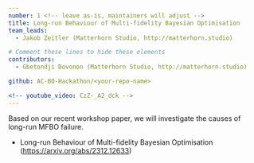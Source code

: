 ```yaml
---
number: 1 <!-- leave as-is, maintainers will adjust -->
title: Long-run Behaviour of Multi-fidelity Bayesian Optimisation
team_leads:
  - Jakob Zeitler (Matterhorn Studio, http://matterhorn.studio)

# Comment these lines to hide these elements
contributors:
  - Gbetondji Dovonon (Matterhorn Studio, http://matterhorn.studio)

github: AC-BO-Hackathon/<your-repo-name>

<!-- youtube_video: CzZ-_A2_dck -->
---
```


Based on our recent workshop paper, we will investigate the causes of long-run MFBO failure.

- Long-run Behaviour of Multi-fidelity Bayesian Optimisation (https://arxiv.org/abs/2312.12633)
